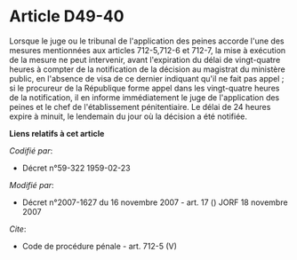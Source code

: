# Article D49-40

Lorsque le juge ou le tribunal de l'application des peines accorde l'une des mesures mentionnées aux articles 712-5,712-6 et
712-7, la mise à exécution de la mesure ne peut intervenir, avant l'expiration du délai de vingt-quatre heures à compter de
la notification de la décision au magistrat du ministère public, en l'absence de visa de ce dernier indiquant qu'il ne fait
pas appel ; si le procureur de la République forme appel dans les vingt-quatre heures de la notification, il en informe
immédiatement le juge de l'application des peines et le chef de l'établissement pénitentiaire. Le délai de 24 heures expire à
minuit, le lendemain du jour où la décision a été notifiée.

**Liens relatifs à cet article**

_Codifié par_:

  - Décret n°59-322 1959-02-23

_Modifié par_:

  - Décret n°2007-1627 du 16 novembre 2007 - art. 17 () JORF 18 novembre 2007

_Cite_:

  - Code de procédure pénale - art. 712-5 (V)
